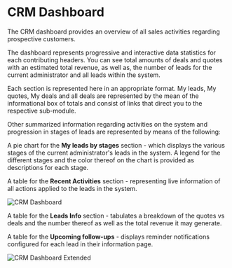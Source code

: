 CRM Dashboard
===
The CRM dashboard provides an overview of all sales activities regarding prospective customers.

The dashboard represents progressive and interactive data statistics for each contributing headers. You can see total amounts of deals and quotes with an estimated total revenue, as well as, the number of leads for the current administrator and all leads within the system.

Each section is represented here in an appropriate format. My leads, My quotes, My deals and all deals are represented by the mean of the informational box of totals and consist of links that direct you to the respective sub-module.

Other summarized information regarding activities on the system and progression in stages of leads are represented by means of the following:

A pie chart for the **My leads by stages** section - which displays the various stages of the current administrator's leads in the system. A legend for the different stages and the color thereof on the chart is provided as descriptions for each stage.

A table for the  **Recent Activities** section - representing live information of all actions applied to the leads in the system.

![CRM Dashboard](CRM_dashboard.jpg)

A table for the **Leads Info** section - tabulates a breakdown of the quotes vs deals and the number thereof as well as the total revenue it may generate.

A table for the **Upcoming follow-ups** - displays reminder notifications configured for each lead in their information page.

![CRM Dashboard Extended](CRM_dashboard1.jpg)
